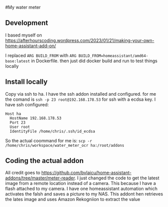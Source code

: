 #My water meter

## Development
I based myself on https://afterhourscoding.wordpress.com/2023/01/21/making-your-own-home-assistant-add-on/

I replaced `ARG BUILD_FROM` with `ARG BUILD_FROM=homeassistant/amd64-base:latest` in Dockerfile. then just did docker build and run to test things locally

## Install locally
Copy via ssh to ha. I have the ssh addon installed and configured. for me the comand is `ssh -p 23 root@192.168.178.53` for ssh with a ecdsa key. 
I have ssh configured:
```
Host ha
  HostName 192.168.178.53
  Port 23
  User root
  IdentityFile /home/chris/.ssh/id_ecdsa
```
So the actual coommand for me is: `scp -r /home/chris/workspace/water_meter_ocr ha:/root/addons`

## Coding the actual addon
All credit goes to https://github.com/bvlaicu/home-assistant-addons/tree/master/meter-reader. I just changed the code to get the latest image from a remote location instead of a camera. This because I have a flash attached to my camera. I have one homeassistant automation which activates the falsh and saves a picture to my NAS. This addont hen retrieves the lates image and uses Amazon Rekogniion to extract the value
